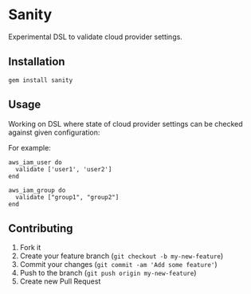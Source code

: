 # Sanity

Experimental DSL to validate cloud provider settings.

## Installation

```
gem install sanity
```

## Usage

Working on DSL where state of cloud provider settings can be checked against given configuration:

For example:

```
aws_iam_user do
  validate ['user1', 'user2']
end

aws_iam_group do
  validate ["group1", "group2"]
end
```

## Contributing

1. Fork it
2. Create your feature branch (`git checkout -b my-new-feature`)
3. Commit your changes (`git commit -am 'Add some feature'`)
4. Push to the branch (`git push origin my-new-feature`)
5. Create new Pull Request
